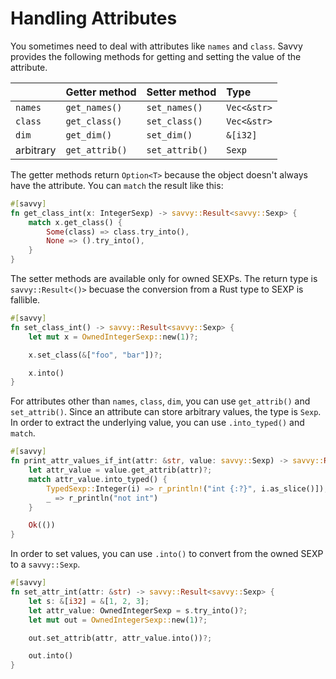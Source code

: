 # Handling Attributes

You sometimes need to deal with attributes like `names` and `class`. Savvy
provides the following methods for getting and setting the value of the
attribute.


|           | Getter method | Setter method | Type         |
|:----------|:--------------|:--------------|:-------------|
| `names`   | `get_names()` |`set_names()`  | `Vec<&str>`  |
| `class`   | `get_class()` |`set_class()`  | `Vec<&str>`  |
| `dim`     | `get_dim()`   |`set_dim()`    | `&[i32]`     |
| arbitrary | `get_attrib()`|`set_attrib()` | `Sexp`       |

The getter methods return `Option<T>` because the object doesn't always have the
attribute. You can `match` the result like this:

```rust
#[savvy]
fn get_class_int(x: IntegerSexp) -> savvy::Result<savvy::Sexp> {
    match x.get_class() {
        Some(class) => class.try_into(),
        None => ().try_into(),
    }
}
```

The setter methods are available only for owned SEXPs. The return type is
`savvy::Result<()>` becuase the conversion from a Rust type to SEXP is fallible.

```rust
#[savvy]
fn set_class_int() -> savvy::Result<savvy::Sexp> {
    let mut x = OwnedIntegerSexp::new(1)?;

    x.set_class(&["foo", "bar"])?;

    x.into()
}
```

For attributes other than `names`, `class`, `dim`, you can use `get_attrib()`
and `set_attrib()`. Since an attribute can store arbitrary values, the type is
`Sexp`. In order to extract the underlying value, you can use `.into_typed()`
and `match`.

```rust
#[savvy]
fn print_attr_values_if_int(attr: &str, value: savvy::Sexp) -> savvy::Result<()>  {
    let attr_value = value.get_attrib(attr)?;
    match attr_value.into_typed() {
        TypedSexp::Integer(i) => r_println!("int {:?}", i.as_slice()]),
        _ => r_println("not int")
    }

    Ok(())
}
```

In order to set values, you can use `.into()` to convert from the owned SEXP to
a `savvy::Sexp`.

```rust
#[savvy]
fn set_attr_int(attr: &str) -> savvy::Result<savvy::Sexp> {
    let s: &[i32] = &[1, 2, 3];
    let attr_value: OwnedIntegerSexp = s.try_into()?;
    let mut out = OwnedIntegerSexp::new(1)?;

    out.set_attrib(attr, attr_value.into())?;

    out.into()
}
```
